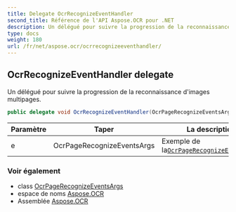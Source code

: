 ```yaml
---
title: Delegate OcrRecognizeEventHandler
second_title: Référence de l'API Aspose.OCR pour .NET
description: Un délégué pour suivre la progression de la reconnaissance dimages multipages.
type: docs
weight: 180
url: /fr/net/aspose.ocr/ocrrecognizeeventhandler/
---
```

## OcrRecognizeEventHandler delegate

Un délégué pour suivre la progression de la reconnaissance d'images multipages.

```csharp
public delegate void OcrRecognizeEventHandler(OcrPageRecognizeEventsArgs e);
```

| Paramètre | Taper | La description |
| --- | --- | --- |
| e | OcrPageRecognizeEventsArgs | Exemple de la[`OcrPageRecognizeEventsArgs`](../../aspose.ocr.models.events/ocrpagerecognizeeventsargs/) |

### Voir également

* class [OcrPageRecognizeEventsArgs](../../aspose.ocr.models.events/ocrpagerecognizeeventsargs/)
* espace de noms [Aspose.OCR](../../aspose.ocr/)
* Assemblée [Aspose.OCR](../../)


